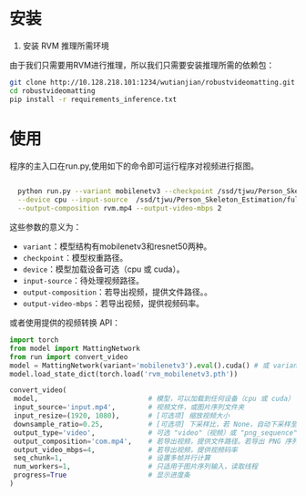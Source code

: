 # 安装
1. 安装 RVM 推理所需环境
 
 由于我们只需要用RVM进行推理，所以我们只需要安装推理所需的依赖包：
   ```bash
   git clone http://10.128.218.101:1234/wutianjian/robustvideomatting.git
   cd robustvideomatting
   pip install -r requirements_inference.txt
   ```

# 使用
程序的主入口在run.py,使用如下的命令即可运行程序对视频进行抠图。
 ```bash
   
   python run.py --variant mobilenetv3 --checkpoint /ssd/tjwu/Person_Skeleton_Estimation/rvm/rvm_mobilenetv3.pth \
   --device cpu --input-source  /ssd/tjwu/Person_Skeleton_Estimation/full_data/test/joe_wong_host_v1.mp4 \
   --output-composition rvm.mp4 --output-video-mbps 2 
   ```
这些参数的意义为：
- `variant`：模型结构有mobilenetv3和resnet50两种。
- `checkpoint`：模型权重路径。
- `device`：模型加载设备可选（cpu 或 cuda）。
- `input-source`：待处理视频路径。
- `output-composition`：若导出视频，提供文件路径。。
- `output-video-mbps`：若导出视频，提供视频码率。


或者使用提供的视频转换 API：
   ```python
import torch
from model import MattingNetwork
from run import convert_video
model = MattingNetwork(variant='mobilenetv3').eval().cuda() # 或 variant="resnet50"
model.load_state_dict(torch.load('rvm_mobilenetv3.pth'))

convert_video(
    model,                           # 模型，可以加载到任何设备（cpu 或 cuda）
    input_source='input.mp4',        # 视频文件，或图片序列文件夹
    input_resize=(1920, 1080),       # [可选项] 缩放视频大小
    downsample_ratio=0.25,           # [可选项] 下采样比，若 None，自动下采样至 512px
    output_type='video',             # 可选 "video"（视频）或 "png_sequence"（PNG 序列）
    output_composition='com.mp4',    # 若导出视频，提供文件路径。若导出 PNG 序列，提供文件夹路径
    output_video_mbps=4,             # 若导出视频，提供视频码率
    seq_chunk=1,                     # 设置多帧并行计算
    num_workers=1,                   # 只适用于图片序列输入，读取线程
    progress=True                    # 显示进度条
)
   ```
